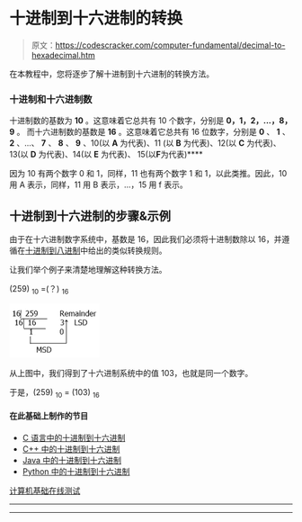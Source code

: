 # 十进制到十六进制的转换

> 原文：<https://codescracker.com/computer-fundamental/decimal-to-hexadecimal.htm>

在本教程中，您将逐步了解十进制到十六进制的转换方法。

### 十进制和十六进制数

十进制数的基数为 **10** 。这意味着它总共有 10 个数字，分别是 **0，1，2，...，8，9** 。 而十六进制数的基数是 **16** 。这意味着它总共有 16 位数字，分别是 **0** 、 **1** 、 **2** 、...、 **7** 、 **8** 、 **9** 、10(以 **A** 为代表)、11 (以 **B** 为代表)、12(以 **C** 为代表)、13(以 **D** 为代表)、14(以 **E** 为代表)、 15(以**F**为代表)****

因为 10 有两个数字 0 和 1，同样，11 也有两个数字 1 和 1，以此类推。因此，10 用 A 表示，同样，11 用 B 表示，...，15 用 f 表示。

## 十进制到十六进制的步骤&示例

由于在十六进制数字系统中，基数是 16，因此我们必须将十进制数除以 16，并遵循在[十进制到八进制](/computer-fundamental/decimal-to-octal.htm)中给出的类似转换规则。

让我们举个例子来清楚地理解这种转换方法。

(259) <sub>10</sub> =(？) <sub>16</sub>

![decimal to hexadecimal conversion](img/29f61f79eec4e0306865411160bd1ce1.png)

从上图中，我们得到了十六进制系统中的值 103，也就是同一个数字。

于是，(259) <sub>10</sub> = (103) <sub>16</sub>

#### 在此基础上制作的节目

*   [C 语言中的十进制到十六进制](/c/program/c-program-convert-decimal-to-hexadecimal.htm)
*   [C++ 中的十进制到十六进制](/cpp/program/cpp-program-convert-decimal-to-hexadecimal.htm)
*   [Java 中的十进制到十六进制](/java/program/java-program-convert-decimal-to-hexadecimal.htm)
*   [Python 中的十进制到十六进制](/python/program/python-program-convert-decimal-to-hexadecimal.htm)

[计算机基础在线测试](/exam/showtest.php?subid=14)

* * *

* * *